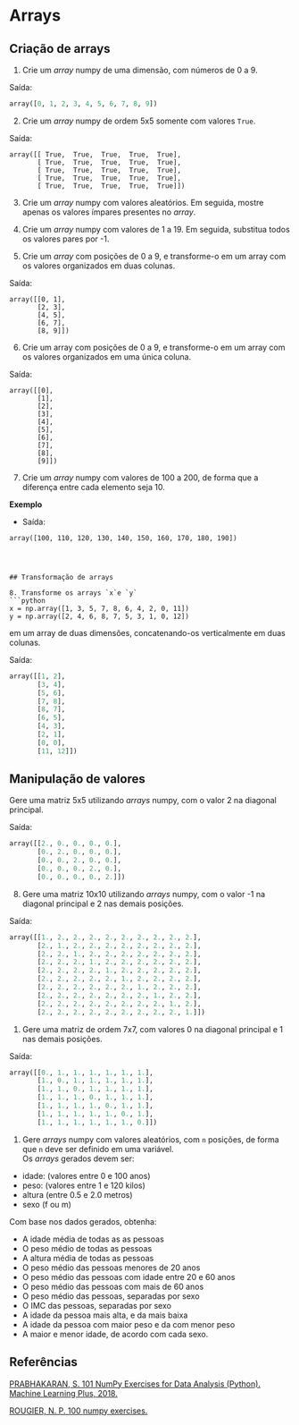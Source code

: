 # Arrays

## Criação de arrays

1. Crie um *array* numpy de uma dimensão, com números de $0$ a $9$.

Saída:
```py
array([0, 1, 2, 3, 4, 5, 6, 7, 8, 9])
```

2. Crie um *array* numpy de ordem 5x5 somente com valores `True`.

Saída:
```
array([[ True,  True,  True,  True,  True],
       [ True,  True,  True,  True,  True],
       [ True,  True,  True,  True,  True],
       [ True,  True,  True,  True,  True],
       [ True,  True,  True,  True,  True]])
```

3. Crie um *array* numpy com valores aleatórios. Em seguida, mostre apenas os valores ímpares presentes no *array*.

4. Crie um *array* numpy com valores de 1 a 19. Em seguida, substitua todos os valores pares por -1.

5. Crie um *array* com posições de 0 a 9, e transforme-o em um array com os valores organizados em duas colunas.

Saída:
```
array([[0, 1],
       [2, 3],
       [4, 5],
       [6, 7],
       [8, 9]])
```

6. Crie um array com posições de 0 a 9, e transforme-o em um array com os valores organizados em uma única coluna.

Saída:
```
array([[0],
       [1],
       [2],
       [3],
       [4],
       [5],
       [6],
       [7],
       [8],
       [9]])
```

7. Crie um *array* numpy com valores de 100 a 200, de forma que a diferença entre cada elemento seja 10.

**Exemplo** 

- Saída:
```
array([100, 110, 120, 130, 140, 150, 160, 170, 180, 190])




## Transformação de arrays

8. Transforme os arrays `x`e `y`
```python
x = np.array([1, 3, 5, 7, 8, 6, 4, 2, 0, 11])
y = np.array([2, 4, 6, 8, 7, 5, 3, 1, 0, 12])
```

em um array de duas dimensões, concatenando-os verticalmente em duas colunas.

Saída:
```python
array([[1, 2],
       [3, 4],
       [5, 6],
       [7, 8],
       [8, 7],
       [6, 5],
       [4, 3],
       [2, 1],
       [0, 0],
       [11, 12]])
```

## Manipulação de valores

Gere uma matriz 5x5 utilizando *arrays* numpy, com o valor 2 na diagonal principal.

Saída:
```python
array([[2., 0., 0., 0., 0.],
       [0., 2., 0., 0., 0.],
       [0., 0., 2., 0., 0.],
       [0., 0., 0., 2., 0.],
       [0., 0., 0., 0., 2.]])
```


8. Gere uma matriz 10x10 utilizando *arrays* numpy, com o valor -1 na diagonal principal e 2 nas demais posições.

Saída:
```python
array([[1., 2., 2., 2., 2., 2., 2., 2., 2., 2.],
       [2., 1., 2., 2., 2., 2., 2., 2., 2., 2.],
       [2., 2., 1., 2., 2., 2., 2., 2., 2., 2.],
       [2., 2., 2., 1., 2., 2., 2., 2., 2., 2.],
       [2., 2., 2., 2., 1., 2., 2., 2., 2., 2.],
       [2., 2., 2., 2., 2., 1., 2., 2., 2., 2.],
       [2., 2., 2., 2., 2., 2., 1., 2., 2., 2.],
       [2., 2., 2., 2., 2., 2., 2., 1., 2., 2.],
       [2., 2., 2., 2., 2., 2., 2., 2., 1., 2.],
       [2., 2., 2., 2., 2., 2., 2., 2., 2., 1.]])
```



1. Gere uma matriz de ordem 7x7, com valores 0 na diagonal principal e 1 nas demais posições.

Saída:
```python
array([[0., 1., 1., 1., 1., 1., 1.],
       [1., 0., 1., 1., 1., 1., 1.],
       [1., 1., 0., 1., 1., 1., 1.],
       [1., 1., 1., 0., 1., 1., 1.],
       [1., 1., 1., 1., 0., 1., 1.],
       [1., 1., 1., 1., 1., 0., 1.],
       [1., 1., 1., 1., 1., 1., 0.]])
```



1. Gere *arrays* numpy com valores aleatórios, com `n` posições, de forma que `n` deve ser definido em uma variável.  
Os *arrays* gerados devem ser:
- idade: (valores entre 0 e 100 anos)
- peso:  (valores entre 1 e 120 kilos)
- altura (entre 0.5 e 2.0 metros)
- sexo   (f ou m)

Com base nos dados gerados, obtenha:
- A idade média de todas as as pessoas
- O peso médio de todas as pessoas
- A altura média de todas as pessoas
- O peso médio das pessoas menores de 20 anos
- O peso médio das pessoas com idade entre 20 e 60 anos
- O peso médio das pessoas com mais de 60 anos
- O peso médio das pessoas, separadas por sexo
- O IMC das pessoas, separadas por sexo
- A idade da pessoa mais alta, e da mais baixa
- A idade da pessoa com maior peso e da com menor peso
- A maior e menor idade, de acordo com cada sexo.



## Referências

[PRABHAKARAN, S. 101 NumPy Exercises for Data Analysis (Python). Machine Learning Plus, 2018.](https://www.machinelearningplus.com/python/101-numpy-exercises-python/)

[ROUGIER, N. P. 100 numpy exercises.](https://github.com/rougier/numpy-100/blob/master/100_Numpy_exercises.ipynb)